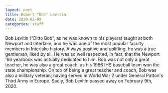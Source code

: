 ```yaml
---
layout: post
title: Robert "Bob" Levitin
date: 2020-02-09
categories: staff
---
```

Bob Levitin ("Ditto Bob", as he was known to his players) taught at both Newport and Interlake, and he was one of the most popular faculty members in Interlake history. Always positive and uplifting, he was a true gentleman, liked by all. He was so well respected, in fact, that the Newport '66 yearbook was actually dedicated to him. Bob was not only a great teacher, he was also a great coach, as his 1986 IHS baseball team won the state championship. On top of being a great teacher and coach, Bob was also a military veteran; having served in World War 2 under General Patton's Third Army in Europe. Sadly, Bob Levitin passed away on February 9th, 2020.
